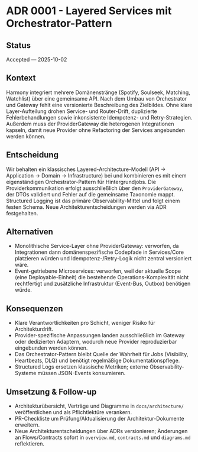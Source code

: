 # ADR 0001 - Layered Services mit Orchestrator-Pattern

## Status
Accepted — 2025-10-02

## Kontext
Harmony integriert mehrere Domänenstränge (Spotify, Soulseek, Matching, Watchlist) über eine gemeinsame API. Nach dem Umbau von Orchestrator und Gateway fehlt eine versionierte Beschreibung des Zielbildes. Ohne klare Layer-Aufteilung drohen Service- und Router-Drift, duplizierte Fehlerbehandlungen sowie inkonsistente Idempotenz- und Retry-Strategien. Außerdem muss der ProviderGateway die heterogenen Integrationen kapseln, damit neue Provider ohne Refactoring der Services angebunden werden können.

## Entscheidung
Wir behalten ein klassisches Layered-Architecture-Modell (API → Application → Domain → Infrastructure) bei und kombinieren es mit einem eigenständigen Orchestrator-Pattern für Hintergrundjobs. Die Providerkommunikation erfolgt ausschließlich über den `ProviderGateway`, der DTOs validiert und Fehler auf die gemeinsame Taxonomie mappt. Structured Logging ist das primäre Observability-Mittel und folgt einem festen Schema. Neue Architekturentscheidungen werden via ADR festgehalten.

## Alternativen
- Monolithische Service-Layer ohne ProviderGateway: verworfen, da Integrationen dann domänenspezifische Codepfade in Services/Core platzieren würden und Idempotenz-/Retry-Logik nicht zentral versioniert wäre.
- Event-getriebene Microservices: verworfen, weil der aktuelle Scope (eine Deployable-Einheit) die bestehende Operations-Komplexität nicht rechtfertigt und zusätzliche Infrastruktur (Event-Bus, Outbox) benötigen würde.

## Konsequenzen
- Klare Verantwortlichkeiten pro Schicht, weniger Risiko für Architekturdrift.
- Provider-spezifische Anpassungen landen ausschließlich im Gateway oder dedizierten Adaptern, wodurch neue Provider reproduzierbar eingebunden werden können.
- Das Orchestrator-Pattern bleibt Quelle der Wahrheit für Jobs (Visibility, Heartbeats, DLQ) und benötigt regelmäßige Dokumentationspflege.
- Structured Logs ersetzen klassische Metriken; externe Observability-Systeme müssen JSON-Events konsumieren.

## Umsetzung & Follow-up
- Architekturübersicht, Verträge und Diagramme in `docs/architecture/` veröffentlichen und als Pflichtlektüre verankern.
- PR-Checkliste um Prüfung/Aktualisierung der Architektur-Dokumente erweitern.
- Neue Architekturentscheidungen über ADRs versionieren; Änderungen an Flows/Contracts sofort in `overview.md`, `contracts.md` und `diagrams.md` reflektieren.
